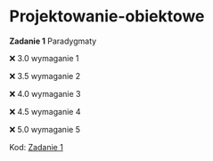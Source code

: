 # Projektowanie-obiektowe

**Zadanie 1** Paradygmaty

:x: 3.0 wymaganie 1 

:x: 3.5 wymaganie 2 

:x: 4.0 wymaganie 3 

:x: 4.5 wymaganie 4 

:x: 5.0 wymaganie 5 


Kod: [Zadanie 1](https://github.com/wmakoss/Projektowanie-obiektowe/tree/main/zadanie%201)

